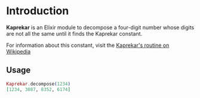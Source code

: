 # Introduction

**Kaprekar** is an Elixir module to decompose a four-digit number
whose digits are not all the same until it finds the Kaprekar constant.

For information about this constant, visit the
[Kaprekar's routine on Wikipedia](https://en.wikipedia.org/wiki/Kaprekar%27s_routine)

## Usage

```elixir
Kaprekar.decompose(1234)
[1234, 3087, 8352, 6174]
```
